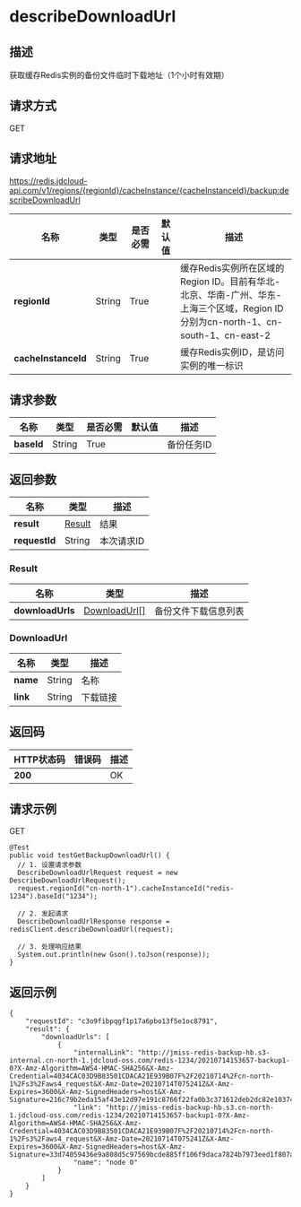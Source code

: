 # describeDownloadUrl


## 描述
获取缓存Redis实例的备份文件临时下载地址（1个小时有效期）

## 请求方式
GET

## 请求地址
https://redis.jdcloud-api.com/v1/regions/{regionId}/cacheInstance/{cacheInstanceId}/backup:describeDownloadUrl

|名称|类型|是否必需|默认值|描述|
|---|---|---|---|---|
|**regionId**|String|True| |缓存Redis实例所在区域的Region ID。目前有华北-北京、华南-广州、华东-上海三个区域，Region ID分别为cn-north-1、cn-south-1、cn-east-2|
|**cacheInstanceId**|String|True| |缓存Redis实例ID，是访问实例的唯一标识|

## 请求参数
|名称|类型|是否必需|默认值|描述|
|---|---|---|---|---|
|**baseId**|String|True| |备份任务ID|


## 返回参数
|名称|类型|描述|
|---|---|---|
|**result**|[Result](describedownloadurl#result)|结果|
|**requestId**|String|本次请求ID|

### <div id="result">Result</div>
|名称|类型|描述|
|---|---|---|
|**downloadUrls**|[DownloadUrl[]](describedownloadurl#downloadurl)|备份文件下载信息列表|
### <div id="downloadurl">DownloadUrl</div>
|名称|类型|描述|
|---|---|---|
|**name**|String|名称|
|**link**|String|下载链接|

## 返回码
|HTTP状态码|错误码|描述|
|---|---|---|
|**200**||OK|

## 请求示例
GET
```
@Test
public void testGetBackupDownloadUrl() {
  // 1. 设置请求参数
  DescribeDownloadUrlRequest request = new DescribeDownloadUrlRequest();
  request.regionId("cn-north-1").cacheInstanceId("redis-1234").baseId("1234");

  // 2. 发起请求
  DescribeDownloadUrlResponse response = redisClient.describeDownloadUrl(request);

  // 3. 处理响应结果
  System.out.println(new Gson().toJson(response));
}

```

## 返回示例
```
{
    "requestId": "c3o9fibpqgf1p17a6pbo13f5e1oc8791", 
    "result": {
        "downloadUrls": [
            {
                "internalLink": "http://jmiss-redis-backup-hb.s3-internal.cn-north-1.jdcloud-oss.com/redis-1234/20210714153657-backup1-0?X-Amz-Algorithm=AWS4-HMAC-SHA256&X-Amz-Credential=4034CAC03D9B83501CDACA21E939B07F%2F20210714%2Fcn-north-1%2Fs3%2Faws4_request&X-Amz-Date=20210714T075241Z&X-Amz-Expires=3600&X-Amz-SignedHeaders=host&X-Amz-Signature=216c79b2eda15af43e12d97e191c8766f22fa0b3c371612deb2dc82e1037481c", 
                "link": "http://jmiss-redis-backup-hb.s3.cn-north-1.jdcloud-oss.com/redis-1234/20210714153657-backup1-0?X-Amz-Algorithm=AWS4-HMAC-SHA256&X-Amz-Credential=4034CAC03D9B83501CDACA21E939B07F%2F20210714%2Fcn-north-1%2Fs3%2Faws4_request&X-Amz-Date=20210714T075241Z&X-Amz-Expires=3600&X-Amz-SignedHeaders=host&X-Amz-Signature=33d74059436e9a808d5c97569bcde885ff106f9daca7824b7973eed1f807a5c2", 
                "name": "node 0"
            }
        ]
    }
}
```
